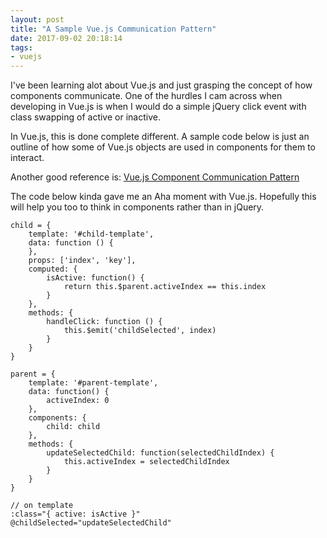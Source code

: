 ```yaml
---
layout: post
title: "A Sample Vue.js Communication Pattern"
date: 2017-09-02 20:18:14
tags:
- vuejs
---
```


I've been learning alot about Vue.js and just grasping the concept of how components communicate. One of the hurdles I cam across when developing in Vue.js is when I would do a simple jQuery click event with class swapping of active or inactive.

In Vue.js, this is done complete different. A sample code below is just an outline of how some of Vue.js objects are used in components for them to interact.

Another good reference is: [Vue.js Component Communication Pattern](https://alligator.io/vuejs/component-communication/)

The code below kinda gave me an Aha moment with Vue.js. Hopefully this will help you too to think in components rather than in jQuery.

```
child = {
	template: '#child-template',
	data: function () {
	},
	props: ['index', 'key'],
	computed: {
		isActive: function() {
			return this.$parent.activeIndex == this.index
		}
	},
	methods: {
		handleClick: function () {
			this.$emit('childSelected', index)
		}
	}
}

parent = {
	template: '#parent-template',
	data: function() {
		activeIndex: 0
	},
	components: {
		child: child
	},
	methods: {
		updateSelectedChild: function(selectedChildIndex) {
			this.activeIndex = selectedChildIndex
		}
	}
}

// on template
:class="{ active: isActive }"
@childSelected="updateSelectedChild"
```
